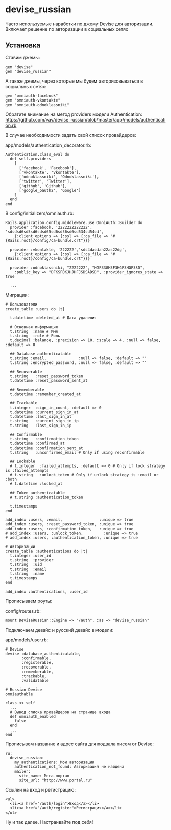 devise_russian
==============

Часто используемые наработки по джему Devise для авторизации. Включает решение по авторизации в социальных сетях

## Установка

Ставим джемы:

    gem "devise"
    gem "devise_russian"

А также джемы, через которые мы будем авторизовываться в социальных сетях:

    gem "omniauth-facebook"
    gem "omniauth-vkontakte"
    gem "omniauth-odnoklassniki"

Обратите внимание на метод providers модели Authentication: https://github.com/vav/devise_russian/blob/master/app/models/authentication.rb

В случае необходимости задать свой список провайдеров:

app/models/authentication_decorator.rb:

    Authentication.class_eval do
      def self.providers
        [
          ['facebook', 'Facebook'],
          ['vkontakte', 'Vkontakte'],
          ['odnoklassniki', 'Odnoklassniki'],
          ['twitter', 'Twitter'],
          ['github', 'Github'],
          ['google_oauth2', 'Google']
        ]
      end
    end

В config/initializers/omniauth.rb:

    Rails.application.config.middleware.use OmniAuth::Builder do
      provider :facebook, '2222222222222', 'sdsdsd6sd5sd6sdsd65sd6sd56sd6sd534sd54sd',
        {:client_options => {:ssl => {:ca_file => "#{Rails.root}/config/ca-bundle.crt"}}}

      provider :vkontakte, '222222','sds4dasdah22as22dg',
        {:client_options => {:ssl => {:ca_file => "#{Rails.root}/config/ca-bundle.crt"}}}

      provider :odnoklassniki, "2222222", "HGF33GH3F3HGF3HGF3SD",
        :public_key => "DFKSFDKJHJHFJSDSADSD", :provider_ignores_state => true

      ...

Миграции:

    # Пользователи
    create_table :users do |t|

      t.datetime :deleted_at # Дата удаления

      # Основная информация
      t.string  :name # Имя
      t.string  :role # Роль
      t.decimal :balance, :precision => 10, :scale => 4, :null => false, :default => 0

      ## Database authenticatable
      t.string :email,              :null => false, :default => ""
      t.string :encrypted_password, :null => false, :default => ""

      ## Recoverable
      t.string   :reset_password_token
      t.datetime :reset_password_sent_at

      ## Rememberable
      t.datetime :remember_created_at

      ## Trackable
      t.integer  :sign_in_count, :default => 0
      t.datetime :current_sign_in_at
      t.datetime :last_sign_in_at
      t.string   :current_sign_in_ip
      t.string   :last_sign_in_ip

      ## Confirmable
      t.string   :confirmation_token
      t.datetime :confirmed_at
      t.datetime :confirmation_sent_at
      t.string   :unconfirmed_email # Only if using reconfirmable

      ## Lockable
      # t.integer  :failed_attempts, :default => 0 # Only if lock strategy is :failed_attempts
      # t.string   :unlock_token # Only if unlock strategy is :email or :both
      # t.datetime :locked_at

      ## Token authenticatable
      # t.string :authentication_token

      t.timestamps
    end

    add_index :users, :email,                :unique => true
    add_index :users, :reset_password_token, :unique => true
    add_index :users, :confirmation_token,   :unique => true
    # add_index :users, :unlock_token,         :unique => true
    # add_index :users, :authentication_token, :unique => true

    # Авторизации
    create_table :authentications do |t|
      t.integer :user_id
      t.string  :provider
      t.string  :uid
      t.string  :email
      t.string  :name
      t.timestamps
    end

    add_index :authentications, :user_id

Прописываем роуты:

config/routes.rb:

    mount DeviseRussian::Engine => "/auth", :as => "devise_russian"

Подключаем девайс и русский девайс в модели:

app/models/user.rb:

    # Devise
    devise :database_authenticatable,
           :confirmable,
           :registerable,
           :recoverable,
           :rememberable,
           :trackable,
           :validatable

    # Russian Devise
    omniauthable

    class << self
      ...
      # Вывод списка провайдеров на странице входа
      def omniauth_enabled
        false
      end
      ...
    end

Прописывем название и адрес сайта для подвала писем от Devise:

    ru:
      devise_russian:
        my_authentications: Мои авторизации
        authentication_not_found: Авторизация не найдена
        mailer:
          site_name: Мега-портал
          site_url: "http://www.portal.ru"

Ссылки на вход и регистрацию:

    <ul>
      <li><a href="/auth/login">Вход</a></li>
      <li><a href="/auth/register">Регистрация</a></li>
    </ul>

Ну и так далее. Настраивайте под себя!
